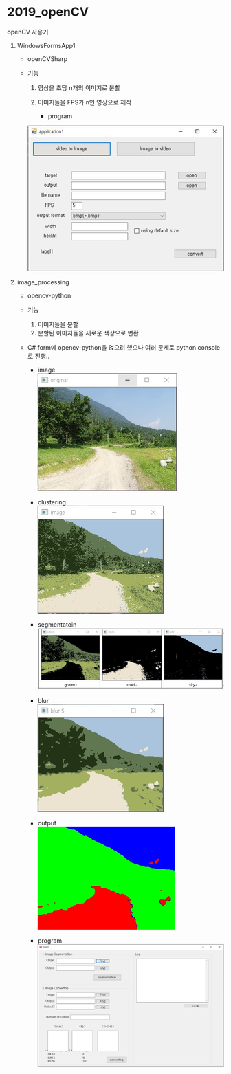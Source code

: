 # 2019_openCV
 openCV 사용기

1. WindowsFormsApp1
    - openCVSharp
    - 기능
        1. 영상을 초당 n개의 이미지로 분할
        2. 이미지들을 FPS가 n인 영상으로 제작

            - program

        ![application1](./sample_image/application1.JPG)


2. image_processing
    - opencv-python
    - 기능
        1. 이미지들을 분할
        2. 분할된 이미지들을 새로운 색상으로 변환

    - C# form에 opencv-python을 얹으려 했으나 여러 문제로 python console로 진행..

        - image<br>
            ![original_image](./sample_image/image_processing_origin.jpg)

        - clustering<br>
            ![clustering](./sample_image/image_processing_cluster.jpg)

        - segmentatoin<br>
            ![segmentation](./sample_image/image_processing_segmentation.JPG)

        - blur<br>
            ![blur](./sample_image/image_processing_blur.jpg)

        - output<br>
            ![output](./sample_image/image_processing_output.jpg)

        - program<br>
            ![application3](./sample_image/application3.png)
